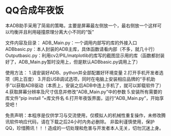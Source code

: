 # QQ合成年夜饭

本ADB助手采用了简易的策略，主要是屏幕最左侧放一个，最右侧放一个这样可以均衡并且利用碰撞原理分离大小不同的“饭”

文件内容及目录：
ADB_Main.py：一个调用内部写的库的外接入口
ADBbasic.py：本人封装的ADB主库，具体函数请看内部（不多，就几十行）
Outputbasic.py：利用cv2/PIL/matplotlib的库写的截图显示用的库（函数都封装好了，ADB_Main.py暂时没用上，但是默认ADBbasic.py调用上了）

使用方法：
1.请安装好ADB、python并全部配置好环境变量
2.打开手机开发者选项（网上百度）
3.开启USB调试选项，同时在电脑上安装相应品牌的“手机助手”以获取ADB驱动（本质上，安装之后ADB中连上手机了，就可以卸载软件了）
4.获取屏幕分辨率及尺寸信息并修改“ADB_Main.py”中的参数
5.安装所有需要的库文件“pip install ”+库文件名
6.打开年夜饭界面，运行“ADB_Main.py”，开始享受吧！


免责声明：本程序是仅供学习与交流使用，仅模拟人的机械性重复操作，未修改腾讯软件响应代码，请在下载之后24小时内务必删除。
         非盈利谨慎使用，保护QQ，珍惜腾讯！！！造成的一切处理和危害与开发者本人无关，切勿沉迷上身。
